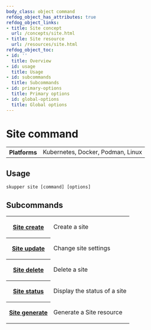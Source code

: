 ```yaml
---
body_class: object command
refdog_object_has_attributes: true
refdog_object_links:
- title: Site concept
  url: /concepts/site.html
- title: Site resource
  url: /resources/site.html
refdog_object_toc:
- id: ''
  title: Overview
- id: usage
  title: Usage
- id: subcommands
  title: Subcommands
- id: primary-options
  title: Primary options
- id: global-options
  title: Global options
---
```


# Site command

<section>

<table class="fields"><tr><th>Platforms</th><td>Kubernetes, Docker, Podman, Linux</td></table>

</section>

<section>

## Usage

~~~ shell
skupper site [command] [options]
~~~

</section>

<section>

## Subcommands

<table class="objects">
<tr><th><a href="create.html">Site create</a></th><td><p>Create a site</p>
</td></tr>
<tr><th><a href="update.html">Site update</a></th><td><p>Change site settings</p>
</td></tr>
<tr><th><a href="delete.html">Site delete</a></th><td><p>Delete a site</p>
</td></tr>
<tr><th><a href="status.html">Site status</a></th><td><p>Display the status of a site</p>
</td></tr>
<tr><th><a href="generate.html">Site generate</a></th><td><p>Generate a Site resource</p>
</td></tr>
</table>

</section>
